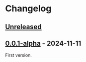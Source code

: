 # Changelog

## [Unreleased]

## [0.0.1-alpha] - 2024-11-11

First version.

[unreleased]: https://github.com/wtto00/biome-config/compare/v0.0.1-alpha...HEAD
[0.0.1-alpha]: https://github.com/wtto00/biome-config/releases/tag/v0.0.1-alpha
